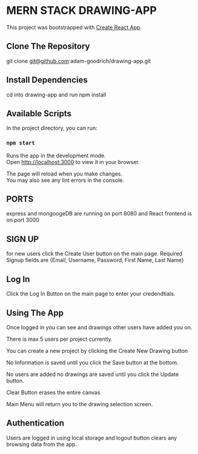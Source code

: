 # MERN STACK DRAWING-APP

This project was bootstrapped with [Create React App](https://github.com/facebook/create-react-app).

## Clone The Repository

git clone git@github.com:adam-goodrich/drawing-app.git

## Install Dependencies

cd into drawing-app and run npm install

## Available Scripts

In the project directory, you can run:

### `npm start`

Runs the app in the development mode.\
Open [http://localhost:3000](http://localhost:3000) to view it in your browser.

The page will reload when you make changes.\
You may also see any lint errors in the console.

## PORTS

express and mongoogeDB are running on port 8080 and React frontend is on port 3000

## SIGN UP

for new users click the Create User button on the main page.
Required Signup fields are {Email, Username, Password, First Name, Last Name}

## Log In

Click the Log In Button on the main page to enter your credendtials.

## Using The App

Once logged in you can see and drawings other users have added you on.

There is max 5 users per project currently.

You can create a new project by clicking the Create New Drawing button

No Information is saved until you click the Save button at the bottom.

No users are added no drawings are saved until you click the Update button.

Clear Button erases the entire canvas

Main Menu will return you to the drawing selection screen.

## Authentication

Users are logged in using local storage and logout button clears any browsing data from the app.
